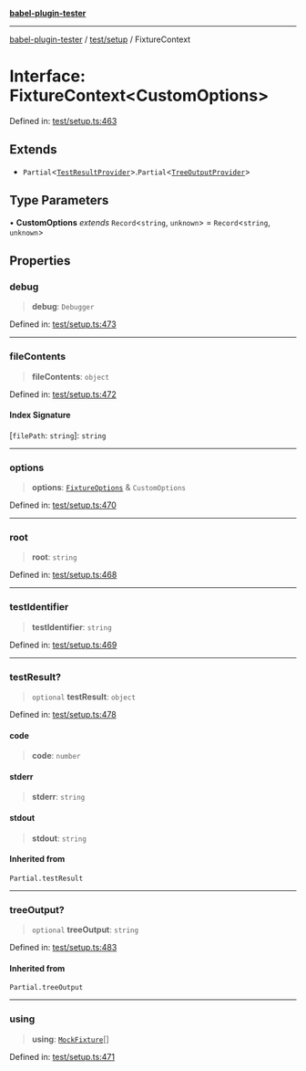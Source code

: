 [**babel-plugin-tester**](../../../README.md)

***

[babel-plugin-tester](../../../README.md) / [test/setup](../README.md) / FixtureContext

# Interface: FixtureContext\<CustomOptions\>

Defined in: [test/setup.ts:463](https://github.com/babel-utils/babel-plugin-tester/blob/fc3d21b0d5e00d8cddad4db323f3724c672066fd/test/setup.ts#L463)

## Extends

- `Partial`\<[`TestResultProvider`](TestResultProvider.md)\>.`Partial`\<[`TreeOutputProvider`](TreeOutputProvider.md)\>

## Type Parameters

• **CustomOptions** *extends* `Record`\<`string`, `unknown`\> = `Record`\<`string`, `unknown`\>

## Properties

### debug

> **debug**: `Debugger`

Defined in: [test/setup.ts:473](https://github.com/babel-utils/babel-plugin-tester/blob/fc3d21b0d5e00d8cddad4db323f3724c672066fd/test/setup.ts#L473)

***

### fileContents

> **fileContents**: `object`

Defined in: [test/setup.ts:472](https://github.com/babel-utils/babel-plugin-tester/blob/fc3d21b0d5e00d8cddad4db323f3724c672066fd/test/setup.ts#L472)

#### Index Signature

\[`filePath`: `string`\]: `string`

***

### options

> **options**: [`FixtureOptions`](FixtureOptions.md) & `CustomOptions`

Defined in: [test/setup.ts:470](https://github.com/babel-utils/babel-plugin-tester/blob/fc3d21b0d5e00d8cddad4db323f3724c672066fd/test/setup.ts#L470)

***

### root

> **root**: `string`

Defined in: [test/setup.ts:468](https://github.com/babel-utils/babel-plugin-tester/blob/fc3d21b0d5e00d8cddad4db323f3724c672066fd/test/setup.ts#L468)

***

### testIdentifier

> **testIdentifier**: `string`

Defined in: [test/setup.ts:469](https://github.com/babel-utils/babel-plugin-tester/blob/fc3d21b0d5e00d8cddad4db323f3724c672066fd/test/setup.ts#L469)

***

### testResult?

> `optional` **testResult**: `object`

Defined in: [test/setup.ts:478](https://github.com/babel-utils/babel-plugin-tester/blob/fc3d21b0d5e00d8cddad4db323f3724c672066fd/test/setup.ts#L478)

#### code

> **code**: `number`

#### stderr

> **stderr**: `string`

#### stdout

> **stdout**: `string`

#### Inherited from

`Partial.testResult`

***

### treeOutput?

> `optional` **treeOutput**: `string`

Defined in: [test/setup.ts:483](https://github.com/babel-utils/babel-plugin-tester/blob/fc3d21b0d5e00d8cddad4db323f3724c672066fd/test/setup.ts#L483)

#### Inherited from

`Partial.treeOutput`

***

### using

> **using**: [`MockFixture`](MockFixture.md)[]

Defined in: [test/setup.ts:471](https://github.com/babel-utils/babel-plugin-tester/blob/fc3d21b0d5e00d8cddad4db323f3724c672066fd/test/setup.ts#L471)
